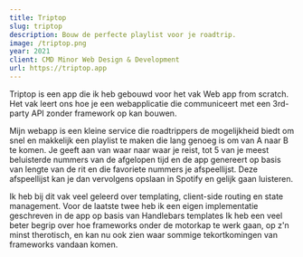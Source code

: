 ```yaml
---
title: Triptop
slug: triptop
description: Bouw de perfecte playlist voor je roadtrip.
image: /triptop.png
year: 2021
client: CMD Minor Web Design & Development
url: https://triptop.app
---
```


Triptop is een app die ik heb gebouwd voor het vak Web app from scratch. Het
vak leert ons hoe je een webapplicatie die communiceert met een 3rd-party
API zonder framework op kan bouwen.

Mijn webapp is een kleine service die roadtrippers de mogelijkheid biedt om
snel en makkelijk een playlist te maken die lang genoeg is om van A naar B
te komen. Je geeft aan van waar naar waar je reist, tot 5 van je meest
beluisterde nummers van de afgelopen tijd en de app genereert op basis van
lengte van de rit en die favoriete nummers je afspeellijst. Deze
afspeellijst kan je dan vervolgens opslaan in Spotify en gelijk gaan
luisteren.

Ik heb bij dit vak veel geleerd over templating, client-side routing en
state management. Voor de laatste twee heb ik een eigen implementatie
geschreven in de app op basis van Handlebars templates Ik heb een veel beter
begrip over hoe frameworks onder de motorkap te werk gaan, op z'n minst
therotisch, en kan nu ook zien waar sommige tekortkomingen van frameworks
vandaan komen.
